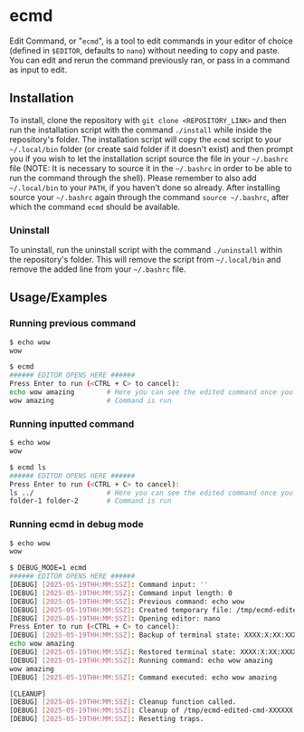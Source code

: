 # ecmd

Edit Command, or "`ecmd`", is a tool to edit commands in your editor of choice (defined in `$EDITOR`, defaults to `nano`) without needing to copy and paste. You can edit and rerun the command previously ran, or pass in a command as input to edit.


## Installation

To install, clone the repository with `git clone <REPOSITORY_LINK>` and then run the installation script with the command `./install` while inside the repository's folder. The installation script will copy the `ecmd` script to your `~/.local/bin` folder (or create said folder if it doesn't exist) and then prompt you if you wish to let the installation script source the file in your `~/.bashrc` file (NOTE: It is necessary to source it in the `~/.bashrc` in order to be able to run the command through the shell). Please remember to also add `~/.local/bin` to your `PATH`, if you haven't done so already. After installing source your `~/.bashrc` again through the command `source ~/.bashrc`, after which the command `ecmd` should be available.

### Uninstall

To uninstall, run the uninstall script with the command `./uninstall` within the repository's folder. This will remove the script from `~/.local/bin` and remove the added line from your `~/.bashrc` file.
## Usage/Examples

### Running previous command
```bash
$ echo wow
wow

$ ecmd
###### EDITOR OPENS HERE ###### 
Press Enter to run (<CTRL + C> to cancel):
echo wow amazing        # Here you can see the edited command once you save and quit the editor
wow amazing             # Command is run
```

### Running inputted command
```bash
$ echo wow
wow

$ ecmd ls
###### EDITOR OPENS HERE ###### 
Press Enter to run (<CTRL + C> to cancel):
ls ../                  # Here you can see the edited command once you save and quit the editor
folder-1 folder-2       # Command is run
```

### Running ecmd in debug mode
```bash
$ echo wow
wow

$ DEBUG_MODE=1 ecmd
###### EDITOR OPENS HERE ###### 
[DEBUG] [2025-05-19THH:MM:SSZ]: Command input: ''
[DEBUG] [2025-05-19THH:MM:SSZ]: Command input length: 0
[DEBUG] [2025-05-19THH:MM:SSZ]: Previous command: echo wow
[DEBUG] [2025-05-19THH:MM:SSZ]: Created temporary file: /tmp/ecmd-edited-cmd-XXXXXX
[DEBUG] [2025-05-19THH:MM:SSZ]: Opening editor: nano
Press Enter to run (<CTRL + C> to cancel):
[DEBUG] [2025-05-19THH:MM:SSZ]: Backup of terminal state: XXXX:X:XX:XXXX:X:XX:XX:XX:X:X:X:X:XX:XX:XX:X:XX:X:XX:XX:X:X:X:X:X:X:X:X:X:X:X:X:X:X:X:X
echo wow amazing
[DEBUG] [2025-05-19THH:MM:SSZ]: Restored terminal state: XXXX:X:XX:XXXX:X:XX:XX:XX:X:X:X:X:XX:XX:XX:X:XX:X:XX:XX:X:X:X:X:X:X:X:X:X:X:X:X:X:X:X:X
[DEBUG] [2025-05-19THH:MM:SSZ]: Running command: echo wow amazing
wow amazing
[DEBUG] [2025-05-19THH:MM:SSZ]: Command executed: echo wow amazing

[CLEANUP]
[DEBUG] [2025-05-19THH:MM:SSZ]: Cleanup function called.
[DEBUG] [2025-05-19THH:MM:SSZ]: Cleanup of /tmp/ecmd-edited-cmd-XXXXXX finished.
[DEBUG] [2025-05-19THH:MM:SSZ]: Resetting traps.
```
